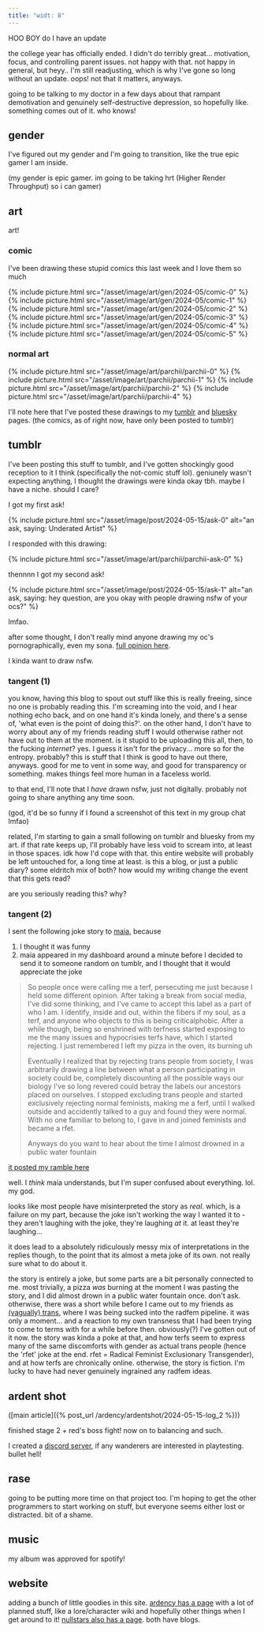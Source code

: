 ```yaml
---
title: "widt: 8"
---
```


HOO BOY do I have an update

the college year has officially ended. I didn't do terribly great... motivation, focus, and controlling parent issues. not happy with that. not happy in general, but heyy.. 
I'm still readjusting, which is why I've gone so long without an update. oops! not that it matters, anyways.

going to be talking to my doctor in a few days about that rampant demotivation and genuinely self-destructive depression, so hopefully like. something comes out of it. who knows!


## gender

I've figured out my gender and I'm going to transition, like the true epic gamer I am inside. 

(my gender is epic gamer. im going to be taking hrt (Higher Render Throughput) so i can gamer)


## art

art!

### comic

I've been drawing these stupid comics this last week and I love them so much

{% include picture.html src="/asset/image/art/gen/2024-05/comic-0" %}
{% include picture.html src="/asset/image/art/gen/2024-05/comic-1" %}
{% include picture.html src="/asset/image/art/gen/2024-05/comic-2" %}
{% include picture.html src="/asset/image/art/gen/2024-05/comic-3" %}
{% include picture.html src="/asset/image/art/gen/2024-05/comic-4" %}
{% include picture.html src="/asset/image/art/gen/2024-05/comic-5" %}


### normal art

{% include picture.html src="/asset/image/art/parchii/parchii-0" %}
{% include picture.html src="/asset/image/art/parchii/parchii-1" %}
{% include picture.html src="/asset/image/art/parchii/parchii-2" %}
{% include picture.html src="/asset/image/art/parchii/parchii-4" %}

I'll note here that I've posted these drawings to my [tumblr](https://www.tumblr.com/parchii) and [bluesky](https://bsky.app/profile/parchii.bsky.social) pages. (the comics, as of right now, have only been posted to tumblr)


## tumblr

I've been posting this stuff to tumblr, and I've gotten shockingly good reception to it I think (specifically the not-comic stuff lol). geniunely wasn't expecting anything, I thought the drawings were kinda okay tbh. maybe I have a niche. should I care?

I got my first ask!

{% include picture.html src="/asset/image/post/2024-05-15/ask-0" alt="an ask, saying: Underated Artist" %}

I responded with this drawing:

{% include picture.html src="/asset/image/art/parchii/parchii-ask-0" %}


thennnn I got my second ask!

{% include picture.html src="/asset/image/post/2024-05-15/ask-1" alt="an ask, saying: hey question, are you okay with people drawing nsfw of your ocs?" %}

lmfao. 

after some thought, I don't really mind anyone drawing my oc's pornographically, even my sona. [full opinion here](/note/ocpolicy).

I kinda want to draw nsfw. 


### tangent (1)

you know, having this blog to spout out stuff like this is really freeing, since no one is probably reading this. I'm screaming into the void, and I hear nothing echo back, and on one hand it's kinda lonely, and there's a sense of, 'what even is the point of doing this?'. on the other hand, I don't have to worry about any of my friends reading stuff I would otherwise rather not have out to them at the moment. is it stupid to be uploading this all, then, to the fucking *internet*? yes. I guess it isn't for the privacy... more so for the entropy. probably? this is stuff that I think is good to have out there, anyways. good for me to vent in some way, and good for transparency or something. makes things feel more human in a faceless world.

to that end, I'll note that I *have* drawn nsfw, just not digitally. probably not going to share anything any time soon. 

(god, it'd be so funny if I found a screenshot of this text in my group chat lmfao)

related, I'm starting to gain a small following on tumblr and bluesky from my art. if that rate keeps up, I'll probably have less void to scream into, at least in those spaces. idk how I'd cope with that. this entire website will probably be left untouched for, a long time at least. is this a blog, or just a public diary? some eldritch mix of both? how would my writing change the event that this gets read?

are you seriously reading this? why?


### tangent (2)

I sent the following joke story to [maia](https://www.tumblr.com/nyancrimew), because

1. I thought it was funny
2. maia appeared in my dashboard around a minute before I decided to send it to someone random on tumblr, and I thought that it would appreciate the joke

> So people once were calling me a terf, persecuting me just because I held some different opinion. After taking a break from social media, I've did some thinking, and I've came to accept this label as a part of who I am. I identify, inside and out, within the fibers if my soul, as a terf, and anyone who objects to this is being criticalphobic. After a while though, being so enshrined with terfness started exposing to me the many issues and hypocrisies terfs have, which I started rejecting. I just remembered I left my pizza in the oven, its burning uh
>
> Eventually I realized that by rejecting trans people from society, I was arbitrarily drawing a line between what a person participating in society could be, completely discounting all the possible ways our biology I've so long revered could betray the labels our ancestors placed on ourselves. I stopped excluding trans people and started exclusively rejecting normal feminists, making me a ferf, until I walked outside and accidently talked to a guy and found they were normal. With no one familiar to belong to, I gave in and joined feminists and became a rfet. 
>
> Anyways do you want to hear about the time I almost drowned in a public water fountain

[it posted my ramble here](https://www.tumblr.com/nyancrimew/750513905845125120/so-people-once-were-calling-me-a-terf-persecuting)

well. I *think* maia understands, but I'm super confused about everything. lol. my god. 

looks like most people have misinterpreted the story as *real*. which, is a failure on my part, because the joke isn't working the way I wanted it to - they aren't laughing with the joke, they're laughing *at* it. at least they're laughing...

it does lead to a absolutely ridiculously messy mix of interpretations in the replies though, to the point that its almost a meta joke of its own. not really sure what to do about it.

the story is entirely a joke, but some parts are a bit personally connected to me. most trivially, a pizza *was* burning at the moment I was pasting the story, and I did almost drown in a public water fountain once. don't ask. otherwise, there was a short while before I came out to my friends as [(vagually) trans](/note/gender.md), where I was being sucked into the radfem pipeline. it was only a moment... and a reaction to my own transness that I had been trying to come to terms with for a while before then. obviously(?) I've gotten out of it now. the story was kinda a poke at that, and how terfs seem to express many of the same discomforts with gender as actual trans people (hence the 'rfet' joke at the end. rfet = Radical Feminist Exclusionary Transgender), and at how terfs are chronically online. otherwise, the story is fiction. I'm lucky to have had never genuinely ingrained any radfem ideas.


## ardent shot

([main article]({% post_url /ardency/ardentshot/2024-05-15-log_2 %}))

finished stage 2 + red's boss fight! now on to balancing and such.

I created a [discord server](https://discord.gg/G6a2RjA5G2), if any wanderers are interested in playtesting. bullet hell!


## rase

going to be putting more time on that project too. I'm hoping to get the other programmers to start working on stuff, but everyone seems either lost or distracted. bit of a shame.


## music

my album was approved for spotify!


## website

adding a bunch of little goodies in this site. [ardency has a page](/ardency/) with a lot of planned stuff, like a lore/character wiki and hopefully other things when I get around to it! [nullstars also has a page](/nullstars/). both have blogs.

